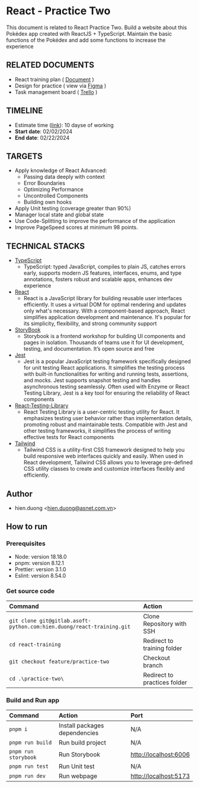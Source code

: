 # React - Practice Two

This document is related to React Practice Two. Build a website about this Pokédex app created with ReactJS + TypeScript. Maintain the basic functions of the Pokédex and add some functions to increase the experience

## RELATED DOCUMENTS

- React training plan ( [Document](https://docs.google.com/document/d/1FccvCvbxBk1a0DATS9KPbAoABbeDIx4MLeRZ_N536wI/edit) )
- Design for practice ( view via [Figma](https://www.figma.com/file/HYzBfb62C1hdppcLrrE3WY/big-dev-soon-pokedex?type=design&mode=design&t=6DnO2L6esL8jhTsT-0) )
- Task management board ( [Trello](https://trello.com/b/3RDyqziK/bghtraining-hienduong-react-training-plan-basic-concept) )

## TIMELINE

- Estimate time ([link](https://docs.google.com/document/d/1As_O0q9EB18ZCJigGJOKZBXhNXgbZHnmvTyPs4vYvHA/edit#heading=h.2plc81jtb936)): 10 dayse of working
- **Start date**: 02/02/2024
- **End date**: 02/22/2024

## TARGETS

- Apply knowledge of React Advanced:
  - Passing data deeply with context
  - Error Boundaries
  - Optimizing Performance
  - Uncontrolled Components
  - Building own hooks
- Apply Unit testing (coverage greater than 90%)
- Manager local state and global state
- Use Code-Splitting to improve the performance of the application
- Improve PageSpeed scores at minimum 98 points.

## TECHNICAL STACKS

- [TypeScript](https://www.typescriptlang.org/)
  - TypeScript: typed JavaScript, compiles to plain JS, catches errors early, supports modern JS features, interfaces, enums, and type annotations, fosters robust and scalable apps, enhances dev experience
- [React](https://react.dev/learn)
  - React is a JavaScript library for building reusable user interfaces efficiently. It uses a virtual DOM for optimal rendering and updates only what's necessary. With a component-based approach, React simplifies application development and maintenance. It's popular for its simplicity, flexibility, and strong community support
- [StoryBook](https://storybook.js.org/docs/get-started/install)
  - Storybook is a frontend workshop for building UI components and pages in isolation. Thousands of teams use it for UI development, testing, and documentation. It’s open source and free
- [Jest](https://jestjs.io/docs/setup-teardown)
  - Jest is a popular JavaScript testing framework specifically designed for unit testing React applications. It simplifies the testing process with built-in functionalities for writing and running tests, assertions, and mocks. Jest supports snapshot testing and handles asynchronous testing seamlessly. Often used with Enzyme or React Testing Library, Jest is a key tool for ensuring the reliability of React components
- [React-Testing-Library](https://github.com/testing-library/react-testing-library)
  - React Testing Library is a user-centric testing utility for React. It emphasizes testing user behavior rather than implementation details, promoting robust and maintainable tests. Compatible with Jest and other testing frameworks, it simplifies the process of writing effective tests for React components
- [Tailwind](https://tailwindui.com/documentation)
  - Tailwind CSS is a utility-first CSS framework designed to help you build responsive web interfaces quickly and easily. When used in React development, Tailwind CSS allows you to leverage pre-defined CSS utility classes to create and customize interfaces flexibly and efficiently.

## Author

- hien.duong <[hien.duong@asnet.com.vn](hien.duong@asnet.com.vn)>

## How to run

### Prerequisites

- Node: version 18.18.0
- pnpm: version 8.12.1
- Prettier: version 3.1.0
- Eslint: version 8.54.0

### Get source code

| Command                                                               | Action                       |
| :-------------------------------------------------------------------- | :--------------------------- |
| `git clone git@gitlab.asoft-python.com:hien.duong/react-training.git` | Clone Repository with SSH    |
| `cd react-training`                                                   | Redirect to training folder  |
| `git checkout feature/practice-two`                                   | Checkout branch              |
| `cd .\practice-two\`                                                  | Redirect to practices folder |

### Build and Run app

| Command              | Action                        | Port                    |
| :------------------- | :---------------------------- | :---------------------- |
| `pnpm i`             | Install packages dependencies | N/A                     |
| `pnpm run build`     | Run build project             | N/A                     |
| `pnpm run storybook` | Run Storybook                 | <http://localhost:6006> |
| `pnpm run test`      | Run Unit test                 | N/A                     |
| `pnpm run dev`       | Run webpage                   | <http://localhost:5173> |
